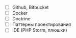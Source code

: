 * [ ] Github, Bitbucket
* [ ] Docker
* [ ] Doctrine
* [ ] Паттерны проектирования
* [ ] IDE (PHP Storm, плюшки)
